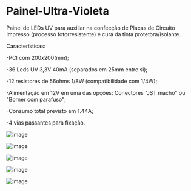 # Painel-Ultra-Violeta
Painel de LEDs UV para auxiliar na confecção de Placas de Circuito Impresso (processo fotorresistente) e cura da tinta protetora/isolante.

Características:

-PCI com 200x200(mm);

-36 Leds UV 3,3V 40mA (separados em 25mm entre si);

-12 resistores de 56ohms 1/8W (compatibilidade com 1/4W);

-Alimentação em 12V em uma das opções: Conectores "JST macho" ou "Borner com parafuso";

-Consumo total previsto em 1.44A;

-4 vias passantes para fixação.


![image](https://user-images.githubusercontent.com/17707442/117223046-34cd8e00-ade3-11eb-916b-759657e6ae5a.png)

![image](https://user-images.githubusercontent.com/17707442/117223080-4c0c7b80-ade3-11eb-86af-aa095df95326.png)

![image](https://user-images.githubusercontent.com/17707442/117223136-68a8b380-ade3-11eb-9573-a442911062d5.png)

![image](https://user-images.githubusercontent.com/17707442/117223163-778f6600-ade3-11eb-8a2e-00c24fb9da9c.png)

![image](https://user-images.githubusercontent.com/17707442/117223248-a574aa80-ade3-11eb-8e2b-209cbb906963.png)
